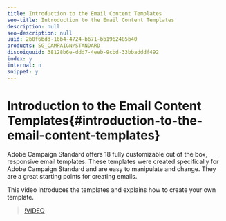 ```yaml
---
title: Introduction to the Email Content Templates
seo-title: Introduction to the Email Content Templates
description: null
seo-description: null
uuid: 2b0f6bdd-16b4-4724-b671-bb1962485b40
products: SG_CAMPAIGN/STANDARD
discoiquuid: 38128b6e-ddd7-4eeb-9cbd-33bbadddf492
index: y
internal: n
snippet: y
---
```


# Introduction to the Email Content Templates{#introduction-to-the-email-content-templates}

Adobe Campaign Standard offers 18 fully customizable out of the box, responsive email templates.  These templates were created specifically for Adobe Campaign Standard and are easy to manipulate and change. They are a great starting points for creating emails.

This video introduces the templates and explains how to create your own template.

>[!VIDEO](https://video.tv.adobe.com/v/23106?quality=12)
